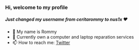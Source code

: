 <h3>Hi, welcome to my profile</h3>

<h5>Just changed my username from ceritarommy to nus1x ❤️</h5>

- 👋 My name is Rommy
- 🌱 Currently own a computer and laptop reparation services
- 📫 How to reach me: <a href='https://twitter.com/nus1x' target='_blank'>Twitter</a>
